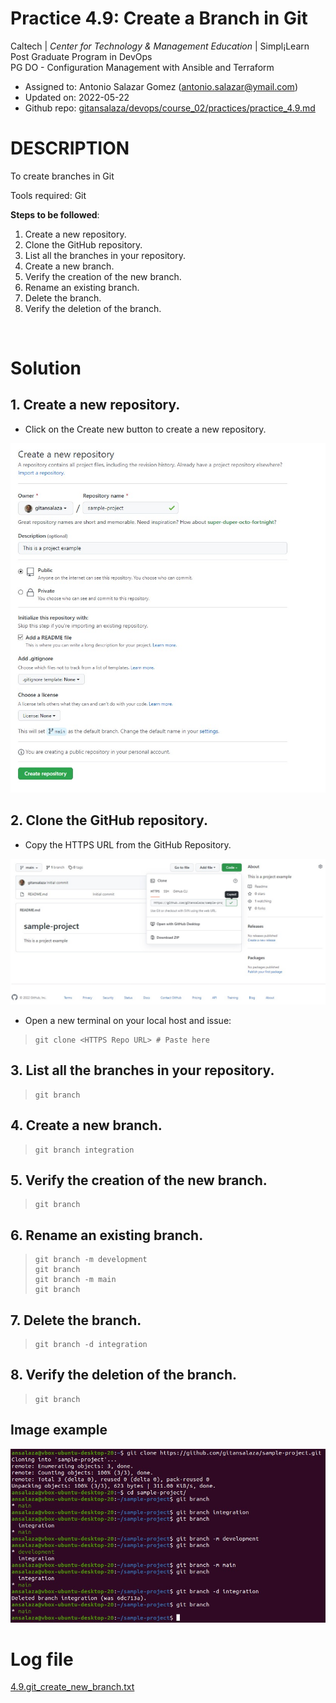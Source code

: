 # Practice 4.9: Create a Branch in Git

Caltech | _Center for Technology & Management Education_ | Simpl¡Learn <br/>
Post Graduate Program in DevOps <br/>
PG DO - Configuration Management with Ansible and Terraform <br/>

- Assigned to: Antonio Salazar Gomez ([antonio.salazar@ymail.com](mailto:antonio.salazar@ymail.com))
- Updated on:  2022-05-22 
- Github repo: [gitansalaza/devops/course_02/practices/practice_4.9.md](https://github.com/gitansalaza/devops/blob/main/course_02/practices/practice_4.9.md)

# DESCRIPTION
To create branches in Git

Tools required: Git

**Steps to be followed**:

1. Create a new repository.
2. Clone the GitHub repository.
3. List all the branches in your repository.
4. Create a new branch.
5. Verify the creation of the new branch.
6. Rename an existing branch.
7. Delete the branch.
8. Verify the deletion of the branch.

<br/>

# Solution
## 1. Create a new repository.

  - Click on the Create new button to create a new repository.

  ![1](images/4.9.create_a_git_branch_01.jpg) 


## 2. Clone the GitHub repository.

  - Copy the HTTPS URL from the GitHub Repository.

  ![2](images/4.9.create_a_git_branch_02.jpg) 

  - Open a new terminal on your local host and issue:
  >```
  > git clone <HTTPS Repo URL> # Paste here
  >```

## 3. List all the branches in your repository.

  >```
  > git branch
  >```


## 4. Create a new branch.

  >```
  > git branch integration
  >```


## 5. Verify the creation of the new branch.

  >```
  > git branch
  >```


## 6. Rename an existing branch.

  >```
  > git branch -m development
  > git branch
  > git branch -m main
  > git branch
  >```


## 7. Delete the branch.

  >```
  > git branch -d integration
  >```

## 8. Verify the deletion of the branch.

  >```
  > git branch
  >```

## Image example
  ![3](images/4.9.create_a_git_branch_03.jpg) 


# Log file
[4.9.git_create_new_branch.txt](logs/4.9.git_create_new_branch.txt) 
